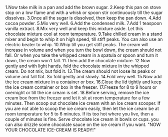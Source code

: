 1.Now take milk in a pan and add the brown sugar.
2.Keep this pan on stove stop on a low flame and with a whisk or spoon stir continuously till the sugar dissolves.
3.Once all the sugar is dissolved, then keep the pan down.
4.Add cocoa powder.
5.Mix very well.
6.Add the condensed milk.
7.Add 1 teaspoon vanilla extract.
8.Mix very well and keep this mixture aside. Let this chocolate mixture cool at room temperature.
9.Take chilled cream in a stand mixer and begin to whip it on high speed, till stiff peaks. You can also use an electric beater to whip.
10.Whip till you get stiff peaks. The cream will increase in volume and when you turn the bowl down, the cream should not fall. Or when you take the whipped cream in a spatula or spoon and turn it down, the cream won’t fall.
11.Then add the chocolate mixture.
12.Now gently and with light hands, fold the chocolate mixture in the whipped cream. Do not mix, but fold it.
13.The cream should not loose its peaks or volume and fall flat. So fold gently and slowly.
14.Fold very well.
15.Now add the ice cream mixture in a container or box.
16.Close the lid tightly and keep the ice cream container or box in the freezer.
17.Freeze for 8 to 9 hours or overnight or till the ice cream is set.
18.Before serving, remove the ice cream box from the freezer and let it sit at room temperature for a few minutes. Then scoop out chocolate ice cream with an ice cream scooper. If you are not able to scoop the ice cream easily, then let the ice cream be at room temperature for 5 to 6 minutes. If its too hot where you live, then a couple of minutes is fine.
Serve chocolate ice cream in bowls or cups. you can also drizzle some chocolate sauce on the ice cream if you want.
                                  "NOW YOUR CHOCOLATE ICE-CREAM IS READY!"